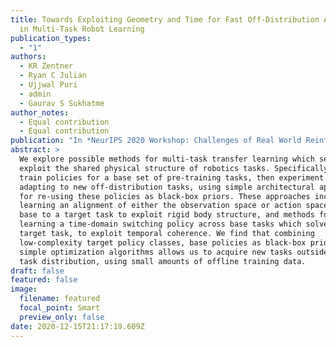 ```yaml
---
title: Towards Exploiting Geometry and Time for Fast Off-Distribution Adaptation
  in Multi-Task Robot Learning
publication_types:
  - "1"
authors:
  - KR Zentner
  - Ryan C Julian
  - Ujjwal Puri
  - admin
  - Gaurav S Sukhatme
author_notes:
  - Equal contribution
  - Equal contribution
publication: "In *NeurIPS 2020 Workshop: Challenges of Real World Reinforcement Learning*"
abstract: >
  We explore possible methods for multi-task transfer learning which seek to
  exploit the shared physical structure of robotics tasks. Specifically, we
  train policies for a base set of pre-training tasks, then experiment with
  adapting to new off-distribution tasks, using simple architectural approaches
  for re-using these policies as black-box priors. These approaches include
  learning an alignment of either the observation space or action space from a
  base to a target task to exploit rigid body structure, and methods for
  learning a time-domain switching policy across base tasks which solves the
  target task, to exploit temporal coherence. We find that combining
  low-complexity target policy classes, base policies as black-box priors, and
  simple optimization algorithms allows us to acquire new tasks outside the base
  task distribution, using small amounts of offline training data.
draft: false
featured: false
image:
  filename: featured
  focal_point: Smart
  preview_only: false
date: 2020-12-15T21:17:19.609Z
---
```

